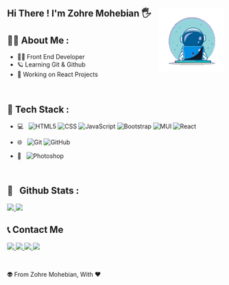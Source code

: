 <h2><img align='right' src='https://github.com/zmohebian13/zmohebian13/blob/main/2ac327f6-c7d1-4135-bd66-c425113234b3.gif?raw=true' />Hi There !
 I'm Zohre Mohebian 🖐</h2>


 
 <h2>👩‍💻 About Me :</h2>


- 👩‍🚀 Front End Developer
- 🪐 Learning Git & Github
- 💫 Working on React Projects

 <br />

<h2>🚀 Tech Stack :</h2>

- 💻 &nbsp;
  ![HTML5](https://img.shields.io/badge/-HTML5-333333?style=flat&logo=HTML5)
  ![CSS](https://img.shields.io/badge/-CSS-333333?style=flat&logo=CSS3&logoColor=1572B6)
  ![JavaScript](https://img.shields.io/badge/-JavaScript-333333?style=flat&logo=javascript)
  ![Bootstrap](https://img.shields.io/badge/-Bootstrap-333333?style=flat&logo=bootstrap&logoColor=563D7C)
 ![MUI](https://img.shields.io/badge/-MUI-333333?style=flat&logo=mui)
  ![React](https://img.shields.io/badge/-React-333333?style=flat&logo=react)
- 🌐 &nbsp;
  ![Git](https://img.shields.io/badge/-Git-333333?style=flat&logo=git)
  ![GitHub](https://img.shields.io/badge/-GitHub-333333?style=flat&logo=github)
- 🔧 &nbsp;
  ![Photoshop](https://img.shields.io/badge/-Photoshop-333333?style=flat&logo=adobe-photoshop)

  <br />
<h2>🔭 &nbsp; Github Stats :</h2>

  <a href="https://github.com/zmohebian13">
    <img src='https://github-readme-stats.vercel.app/api/top-langs/?username=zmohebian13' />
    <img src='https://github-readme-stats.vercel.app/api?username=zmohebian13&show_icons=true&theme=cobalt' />
</a>

<br />

<h2>📞 Contact Me </h2>

<p align="left">
  <a href="https://berangechadoram.ir/">
    <img src="https://img.shields.io/badge/Website-www.berangechadoram.ir-blue?style=flat&logo=google-chrome" />
  </a>
  <a href="https://instagram.com/z.mohebian13/">
    <img src="https://img.shields.io/badge/Instagram-@z.mohebian13-red?style=flat&logo=instagram" />
  </a>
  <a href="https://t.me/zmohebian/">
    <img src="https://img.shields.io/badge/Telegram-@zmohebian-blue?style=flat&logo=telegram" />
  </a>
   <a href="#">
    <img src="https://img.shields.io/badge/Gmail-mehrabanbanoo13@gmail.com-green?style=flat&logo=Gmail" />
  </a>
</p>

<br />

👽 From Zohre Mohebian, With ❤️
  


